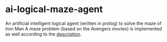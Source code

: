 # ai-logical-maze-agent
An artificial intelligent logical agent (written in prolog) to solve the maze of Iron Man
A maze problem (based on the Avengers movies) is implemented as well according to the [description](https://github.com/mohGhazala96/ai-logical-agent/blob/master/proj2-S19_29555.pdf).
